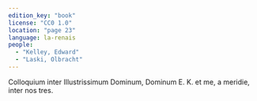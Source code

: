 ```yaml
---
edition_key: "book"
license: "CC0 1.0"
location: "page 23"
language: la-renais
people:
  - "Kelley, Edward"
  - "Laski, Olbracht"
---
```

Colloquium inter
Illustrissimum Dominum, Dominum E. K. et me, a meridie, inter nos
tres.
